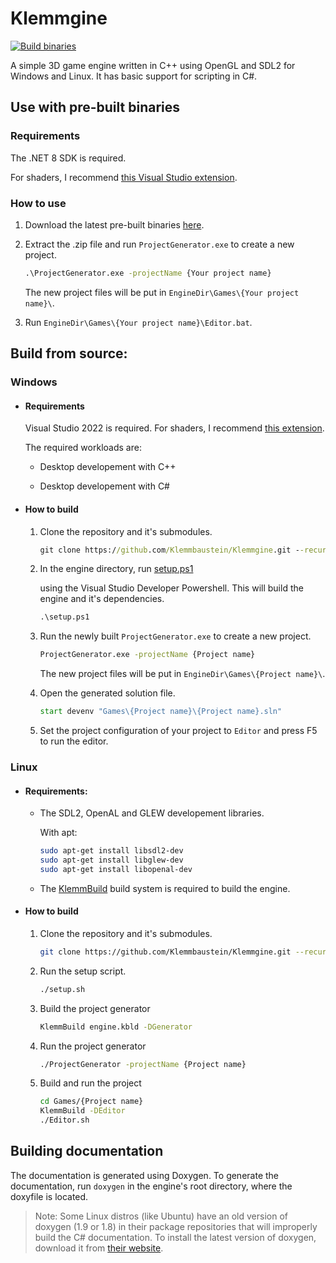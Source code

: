 # Klemmgine

[![Build binaries](https://github.com/Klemmbaustein/Klemmgine/actions/workflows/build.yml/badge.svg)](https://github.com/Klemmbaustein/Klemmgine/actions/workflows/build.yml)

A simple 3D game engine written in C++ using OpenGL and SDL2 for Windows and Linux. It has basic support for scripting in C#.

## Use with pre-built binaries

### Requirements

The .NET 8 SDK is required.

For shaders, I recommend [this Visual Studio extension](https://marketplace.visualstudio.com/items?itemName=DanielScherzer.GLSL2022).

### How to use

1. Download the latest pre-built binaries [here](https://github.com/Klemmbaustein/Klemmgine/releases/latest).


2. Extract the .zip file and run `ProjectGenerator.exe` to create a new project.	

    ```cmd
    .\ProjectGenerator.exe -projectName {Your project name}
    ```

    The new project files will be put in `EngineDir\Games\{Your project name}\`.

3. Run `EngineDir\Games\{Your project name}\Editor.bat`.

## Build from source:

### Windows

- #### Requirements

  Visual Studio 2022 is required. For shaders, I recommend [this extension](https://marketplace.visualstudio.com/items?itemName=DanielScherzer.GLSL2022).

  The required workloads are:

  - Desktop developement with C++

  - Desktop developement with C#

- #### How to build

  1. Clone the repository and it's submodules.

     ```cmd
     git clone https://github.com/Klemmbaustein/Klemmgine.git --recurse-submodules
     ```

  2. In the engine directory, run [setup.ps1](./setup.ps1)

     using the Visual Studio Developer Powershell. This will build the engine and it's dependencies.

     ```cmd
     .\setup.ps1
     ```

  3. Run the newly built `ProjectGenerator.exe` to create a new project.	

     ```cmd
     ProjectGenerator.exe -projectName {Project name}
     ```

     The new project files will be put in `EngineDir\Games\{Project name}\`.

  4. Open the generated solution file.

     ```cmd
     start devenv "Games\{Project name}\{Project name}.sln"
     ```

  5. Set the project configuration of your project to `Editor` and press F5 to run the editor.

### Linux

- #### Requirements:
  
  - The SDL2, OpenAL and GLEW developement libraries.
    
    With apt: 
    ```sh
    sudo apt-get install libsdl2-dev
    sudo apt-get install libglew-dev
    sudo apt-get install libopenal-dev
    ```
    
  - The [KlemmBuild](https://github.com/Klemmbaustein/KlemmBuild) build system is required to build the engine.

- #### How to build
  
  1. Clone the repository and it's submodules.

     ```sh
     git clone https://github.com/Klemmbaustein/Klemmgine.git --recurse-submodules
     ``` 
  2. Run the setup script.
     ```sh
     ./setup.sh
     ```
  3. Build the project generator
     ```sh
     KlemmBuild engine.kbld -DGenerator
     ```
  4. Run the project generator
     ```sh
     ./ProjectGenerator -projectName {Project name}
     ```
  5. Build and run the project
     ```sh
     cd Games/{Project name}
     KlemmBuild -DEditor
     ./Editor.sh
     ```

## Building documentation

The documentation is generated using Doxygen.
To generate the documentation, run `doxygen` in the engine's root directory, where the doxyfile is located.

> Note: Some Linux distros (like Ubuntu) have an old version of doxygen (1.9 or 1.8)
> in their package repositories that will improperly build the C# documentation.
> To install the latest version of doxygen, download it from [their website](https://www.doxygen.nl/download.html).